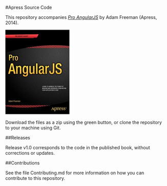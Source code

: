 #Apress Source Code

This repository accompanies [*Pro AngularJS*](http://www.apress.com/9781430264484) by Adam Freeman (Apress, 2014).

![Cover image](9781430264484.jpg)

Download the files as a zip using the green button, or clone the repository to your machine using Git.

##Releases

Release v1.0 corresponds to the code in the published book, without corrections or updates.

##Contributions

See the file Contributing.md for more information on how you can contribute to this repository.
